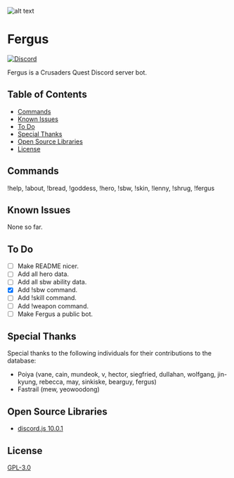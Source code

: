 ![alt text](https://raw.githubusercontent.com/Johj/fergus/master/fergus.png "Fergus Icon")
# Fergus
[![Discord](https://discordapp.com/api/guilds/258167954913361930/widget.png)](https://discord.gg/WjEFnzC)

Fergus is a Crusaders Quest Discord server bot.

## Table of Contents
 - [Commands](#commands)
 - [Known Issues](#known-issues)
 - [To Do](#to-do)
 - [Special Thanks](#special-thanks)
 - [Open Source Libraries](#open-source-libraries)
 - [License](#license)

## Commands
!help, !about, !bread, !goddess, !hero, !sbw, !skin, !lenny, !shrug, !fergus

## Known Issues
None so far.

## To Do
 - [ ] Make README nicer.
 - [ ] Add all hero data.
 - [ ] Add all sbw ability data.
 - [x] Add !sbw command.
 - [ ] Add !skill command.
 - [ ] Add !weapon command.
 - [ ] Make Fergus a public bot.

## Special Thanks
Special thanks to the following individuals for their contributions to the database:
 - Poiya (vane, cain, mundeok, v, hector, siegfried, dullahan, wolfgang, jin-kyung, rebecca, may, sinkiske, bearguy, fergus)
 - Fastrail (mew, yeowoodong)

## Open Source Libraries
 - [discord.js 10.0.1](https://github.com/hydrabolt/discord.js/)

## License
[GPL-3.0](https://raw.githubusercontent.com/Johj/fergus/master/LICENSE)
